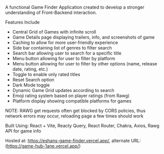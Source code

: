 A functional Game Finder Application created to develop a stronger understanding of Front-Backend interaction.

Features Include

- Central Grid of Games with infinite scroll
- Game Details page displaying trailers, info, and screenshots of game
- Caching to allow for more user-friendly experience
- Side bar containing list of genres to filter search
- Search bar allowing user to search for a specific title
- Menu button allowing for user to filter by platform
- Menu button allowing for user to filter by other options (name, release date, rating, etc.)
- Toggle to enable only rated titles
- Reset Search option
- Dark Mode toggle
- Dynamic Game Grid updates according to search
- Emoji rating system based on player ratings (from Rawg)
- Platform display showing compatible platforms for games

NOTE: RAWG get requests often get blocked by CORS policies, thus network errors may occur, reloading page a few times should work

Built Using: React + Vite, Reacty Query, React Router, Chakra, Axios, Rawg API for game info

Hosted at: https://eshans-game-finder.vercel.app/, alternate URL: (https://game-hub-1ane.vercel.app/)

